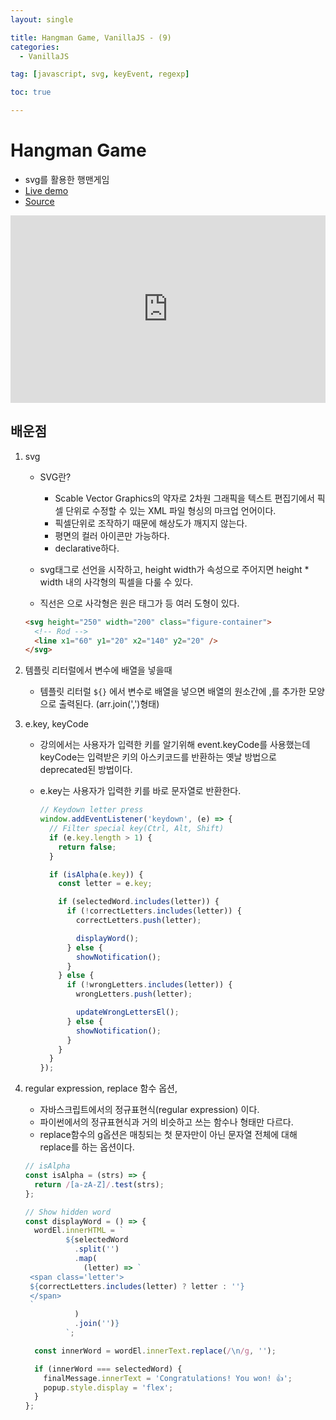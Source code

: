 ```yaml
---
layout: single

title: Hangman Game, VanillaJS - (9)
categories:
  - VanillaJS

tag: [javascript, svg, keyEvent, regexp]

toc: true

---
```

# Hangman Game
- svg를 활용한 행맨게임
- <a href='https://codepen.io/kim7720/pen/QWQmzJq'>Live demo</a>
- <a href='https://github.com/bo-oseng/vanilla_javascript_pratice_projects/tree/main/Hangman%20Game'>Source</a>

<iframe height="300" style="width: 100%;" scrolling="no" title="Hangman" src="https://codepen.io/kim7720/embed/QWQmzJq?default-tab=html%2Cresult" frameborder="no" loading="lazy" allowtransparency="true" allowfullscreen="true">
  See the Pen <a href="https://codepen.io/kim7720/pen/QWQmzJq">
  Hangman</a> by KimBosung (<a href="https://codepen.io/kim7720">@kim7720</a>)
  on <a href="https://codepen.io">CodePen</a>.
</iframe>

## 배운점

1.  svg

    - SVG란?

      - Scable Vector Graphics의 약자로 2차원 그래픽을 텍스트 편집기에서 픽셀 단위로 수정할 수 있는 XML 파일 형싱의 마크업 언어이다.
      - 픽셀단위로 조작하기 때문에 해상도가 깨지지 않는다.
      - 평면의 컬러 아이콘만 가능하다.
      - declarative하다.

    - svg태그로 선언을 시작하고, height width가 속성으로 주어지면 height \* width 내의 사각형의 픽셀을 다룰 수 있다.
    - 직선은 <line>으로 사각형은 <rect> 원은 <circle>태그가 등 여러 도형이 있다.

    ```html
    <svg height="250" width="200" class="figure-container">
      <!-- Rod -->
      <line x1="60" y1="20" x2="140" y2="20" />
    </svg>
    ```

2.  템플릿 리터럴에서 변수에 배열을 넣을때
    - 템플릿 리터럴 `${}` 에서 변수로 배열을 넣으면 배열의 원소간에 ,를 추가한 모양으로 출력된다. (arr.join(',')형태)
3.  e.key, keyCode

    - 강의에서는 사용자가 입력한 키를 알기위해 event.keyCode를 사용했는데 keyCode는 입력받은 키의 아스키코드를 반환하는 옛날 방법으로 deprecated된 방법이다.
    - e.key는 사용자가 입력한 키를 바로 문자열로 반환한다.

      ```javascript
      // Keydown letter press
      window.addEventListener('keydown', (e) => {
        // Filter special key(Ctrl, Alt, Shift)
        if (e.key.length > 1) {
          return false;
        }

        if (isAlpha(e.key)) {
          const letter = e.key;

          if (selectedWord.includes(letter)) {
            if (!correctLetters.includes(letter)) {
              correctLetters.push(letter);

              displayWord();
            } else {
              showNotification();
            }
          } else {
            if (!wrongLetters.includes(letter)) {
              wrongLetters.push(letter);

              updateWrongLettersEl();
            } else {
              showNotification();
            }
          }
        }
      });
      ```

4.  regular expression, replace 함수 옵션,

    - 자바스크립트에서의 정규표현식(regular expression) 이다.
    - 파이썬에서의 정규표현식과 거의 비슷하고 쓰는 함수나 형태만 다르다.
    - replace함수의 g옵션은 매칭되는 첫 문자만이 아닌 문자열 전체에 대해 replace를 하는 옵션이다.

    ```javascript
    // isAlpha
    const isAlpha = (strs) => {
      return /[a-zA-Z]/.test(strs);
    };
    ```

    ```javascript
    // Show hidden word
    const displayWord = () => {
      wordEl.innerHTML = `
             ${selectedWord
               .split('')
               .map(
                 (letter) => `
     <span class='letter'>
     ${correctLetters.includes(letter) ? letter : ''}
     </span>
     `
               )
               .join('')}
             `;

      const innerWord = wordEl.innerText.replace(/\n/g, '');

      if (innerWord === selectedWord) {
        finalMessage.innerText = 'Congratulations! You won! 👍';
        popup.style.display = 'flex';
      }
    };
    ```

